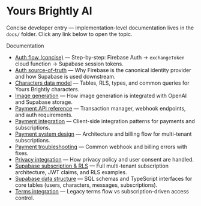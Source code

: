 # Yours Brightly AI

Concise developer entry — implementation-level documentation lives in the `docs/` folder. Click any link below to open the topic.

Documentation

- [Auth flow (concise)](docs/AUTH_FLOW.md) — Step-by-step: Firebase Auth → `exchangeToken` cloud function → Supabase session tokens.
- [Auth source-of-truth](docs/AUTH_SOURCE_OF_TRUTH.md) — Why Firebase is the canonical identity provider and how Supabase is used downstream.
- [Characters data model](docs/CHARACTERS.md) — Tables, RLS, types, and common queries for Yours Brightly characters.
- [Image generation](docs/IMAGE_GENERATION.md) — How image generation is integrated with OpenAI and Supabase storage.
- [Payment API reference](docs/PAYMENT_API.md) — Transaction manager, webhook endpoints, and auth requirements.
- [Payment integration](docs/PAYMENT_INTEGRATION.md) — Client-side integration patterns for payments and subscriptions.
- [Payment system design](docs/PAYMENT_SYSTEM.md) — Architecture and billing flow for multi-tenant subscriptions.
- [Payment troubleshooting](docs/PAYMENT_TROUBLESHOOTING.md) — Common webhook and billing errors with fixes.
- [Privacy integration](docs/PRIVACY_INTEGRATION.md) — How privacy policy and user consent are handled.
- [Supabase subscription & RLS](docs/SUPABASE_AUTH.md) — Full multi-tenant subscription architecture, JWT claims, and RLS examples.
- [Supabase data structure](docs/SUPABASE_DATA_STRUCTURE.md) — SQL schemas and TypeScript interfaces for core tables (users, characters, messages, subscriptions).
- [Terms integration](docs/TERMS_INTEGRATION.md) — Legacy terms flow vs subscription-driven access control.
